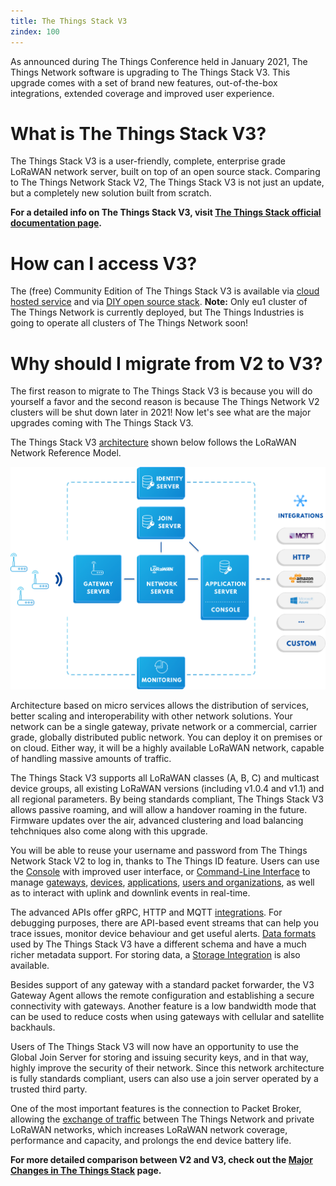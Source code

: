```yaml
---
title: The Things Stack V3
zindex: 100
---
```


As announced during The Things Conference held in January 2021, The Things Network software is upgrading to The Things Stack V3. This upgrade comes with a set of brand new features, out-of-the-box integrations, extended coverage and improved user experience. 

# What is The Things Stack V3?

The Things Stack V3 is a user-friendly, complete, enterprise grade LoRaWAN network server, built on top of an open source stack. Comparing to The Things Network Stack V2, The Things Stack V3 is not just an update, but a completely new solution built from scratch. 

**For a detailed info on The Things Stack V3, visit [The Things Stack official documentation page](https://www.thethingsindustries.com/docs/).**

# How can I access V3?

The (free) Community Edition of The Things Stack V3 is available via [cloud hosted service](https://eu1.cloud.thethings.network/) and via [DIY open source stack](https://github.com/TheThingsNetwork/lorawan-stack). **Note:** Only eu1 cluster of The Things Network is currently deployed, but The Things Industries is going to operate all clusters of The Things Network soon!

# Why should I migrate from V2 to V3?

The first reason to migrate to The Things Stack V3 is because you will do yourself a favor and the second reason is because The Things Network V2 clusters will be shut down later in 2021! Now let's see what are the major upgrades coming with The Things Stack V3. 

The Things Stack V3 [architecture](https://www.thethingsindustries.com/docs/reference/components/) shown below follows the LoRaWAN Network Reference Model. 

![Network Architecture](architecture.png)

Architecture based on micro services allows the distribution of services, better scaling and interoperability with other network solutions. Your network can be a single gateway, private network or a commercial, carrier grade, globally distributed public network. You can deploy it on premises or on cloud. Either way, it will be a highly available LoRaWAN network, capable of handling massive amounts of traffic. 

The Things Stack V3 supports all LoRaWAN classes (A, B, C) and multicast device groups, all existing LoRaWAN versions (including v1.0.4 and v1.1) and all regional parameters. By being standards compliant, The Things Stack V3 allows passive roaming, and will allow a handover roaming in the future. Firmware updates over the air, advanced clustering and load balancing tehchniques also come along with this upgrade.

You will be able to reuse your username and password from The Things Network Stack V2 to log in, thanks to The Things ID feature. Users can use the [Console](https://www.thethingsindustries.com/docs/getting-started/console/) with improved user interface, or [Command-Line Interface](https://www.thethingsindustries.com/docs/getting-started/cli/) to manage [gateways](https://www.thethingsindustries.com/docs/gateways/), [devices](https://www.thethingsindustries.com/docs/devices/), [applications](https://www.thethingsindustries.com/docs/integrations/adding-applications/), [users and organizations](https://www.thethingsindustries.com/docs/getting-started/user-management/), as well as to interact with uplink and downlink events in real-time. 

The advanced APIs offer gRPC, HTTP and MQTT [integrations](https://www.thethingsindustries.com/docs/integrations/). For debugging purposes, there are API-based event streams that can help you trace issues, monitor device behaviour and get useful alerts. [Data formats](https://www.thethingsindustries.com/docs/reference/data-formats/) used by The Things Stack V3 have a different schema and have a much richer metadata support. For storing data, a [Storage Integration](https://www.thethingsindustries.com/docs/integrations/storage/) is also available.

Besides support of any gateway with a standard packet forwarder, the V3 Gateway Agent allows the remote configuration and establishing a secure connectivity with gateways. Another feature is a low bandwidth mode that can be used to reduce costs when using gateways with cellular and satellite backhauls.

Users of The Things Stack V3 will now have an opportunity to use the Global Join Server for storing and issuing security keys, and in that way, highly improve the security of their network. Since this network architecture is fully standards compliant, users can also use a join server operated by a trusted third party.

One of the most important features is the connection to Packet Broker, allowing the [exchange of traffic](https://www.thethingsindustries.com/docs/reference/peering/) between The Things Network and private LoRaWAN networks, which increases LoRaWAN network coverage, performance and capacity, and prolongs the end device battery life. 

**For more detailed comparison between V2 and V3, check out the [Major Changes in The Things Stack](https://www.thethingsindustries.com/docs/getting-started/migrating/major-changes/) page.**